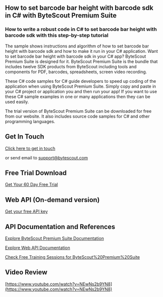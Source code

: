 ## How to set barcode bar height with barcode sdk in C# with ByteScout Premium Suite

### How to write a robust code in C# to set barcode bar height with barcode sdk with this step-by-step tutorial

The sample shows instructions and algorithm of how to set barcode bar height with barcode sdk and how to make it run in your C# application. Want to set barcode bar height with barcode sdk in your C# app? ByteScout Premium Suite is designed for it. ByteScout Premium Suite is the bundle that includes twelve SDK products from ByteScout including tools and components for PDF, barcodes, spreadsheets, screen video recording.

 These C# code samples for C# guide developers to speed up coding of the application when using ByteScout Premium Suite.  Simply copy and paste in your C# project or application you and then run your app! If you want to use these C# sample examples in one or many applications then they can be used easily.

The trial version of ByteScout Premium Suite can be downloaded for free from our website. It also includes source code samples for C# and other programming languages.

## Get In Touch

[Click here to get in touch](https://bytescout.zendesk.com/hc/en-us/requests/new?subject=ByteScout%20Premium%20Suite%20Question)

or send email to [support@bytescout.com](mailto:support@bytescout.com?subject=ByteScout%20Premium%20Suite%20Question) 

## Free Trial Download

[Get Your 60 Day Free Trial](https://bytescout.com/download/web-installer?utm_source=github-readme)

## Web API (On-demand version)

[Get your free API key](https://pdf.co/documentation/api?utm_source=github-readme)

## API Documentation and References

[Explore ByteScout Premium Suite Documentation](https://bytescout.com/documentation/index.html?utm_source=github-readme)

[Explore Web API Documentation](https://pdf.co/documentation/api?utm_source=github-readme)

[Check Free Training Sessions for ByteScout%20Premium%20Suite](https://academy.bytescout.com/)

## Video Review

[https://www.youtube.com/watch?v=NEwNs2b9YN8](https://www.youtube.com/watch?v=NEwNs2b9YN8)
